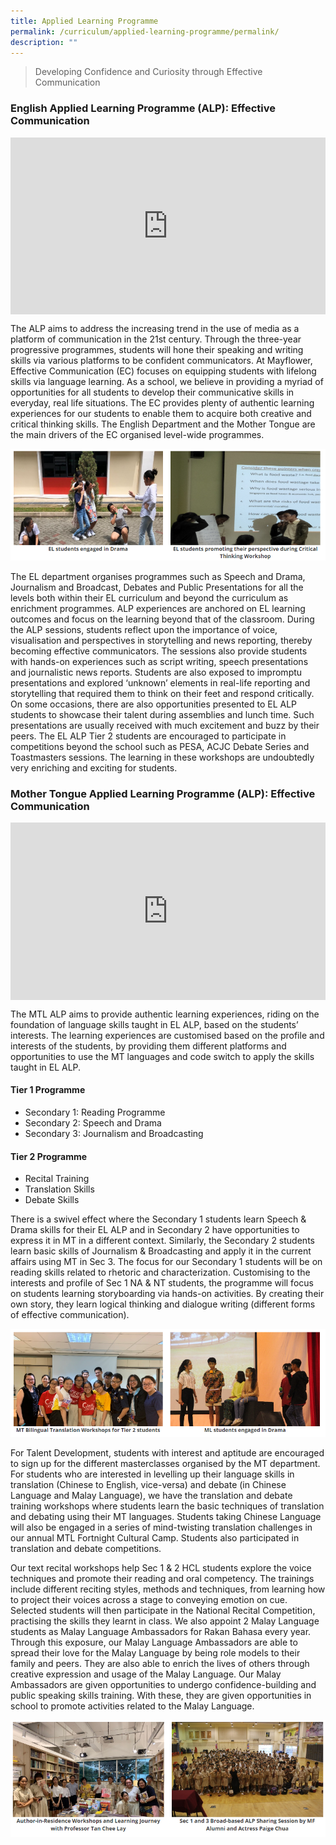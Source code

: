 ```yaml
---
title: Applied Learning Programme
permalink: /curriculum/applied-learning-programme/permalink/
description: ""
---
```

> Developing Confidence and Curiosity through Effective Communication

### English Applied Learning Programme (ALP): Effective Communication

<div style="position:relative;width:100%;padding-bottom: 56.25%;height: 0; overflow: hidden;"><iframe style="position: absolute; top: 0; left: 0; width: 100%; height: 100%;" src="https://www.youtube.com/embed/oCflse0lHfU" title="MFSS: EL Applied Learning Programme - Effective Communications" frameborder="0" allow="accelerometer; autoplay; clipboard-write; encrypted-media; gyroscope; picture-in-picture" allowfullscreen></iframe></div>

The ALP aims to address the increasing trend in the use of media as a platform of communication in the 21st century. Through the three-year progressive programmes, students will hone their speaking and writing skills via various platforms to be confident communicators. At Mayflower, Effective Communication (EC) focuses on equipping students with lifelong skills via language learning. As a school, we believe in providing a myriad of opportunities for all students to develop their communicative skills in everyday, real life situations. The EC provides plenty of authentic learning experiences for our students to enable them to acquire both creative and critical thinking skills. The English Department and the Mother Tongue are the main drivers of the EC organised level-wide programmes.

![](/images/alp1.png)

The EL department organises programmes such as Speech and Drama, Journalism and Broadcast, Debates and Public Presentations for all the levels both within their EL curriculum and beyond the curriculum as enrichment programmes. ALP experiences are anchored on EL learning outcomes and focus on the learning beyond that of the classroom. During the ALP sessions, students reflect upon the importance of voice, visualisation and perspectives in storytelling and news reporting, thereby becoming effective communicators. The sessions also provide students with hands-on experiences such as script writing, speech presentations and journalistic news reports. Students are also exposed to impromptu presentations and explored ‘unknown’ elements in real-life reporting and storytelling that required them to think on their feet and respond critically. On some occasions, there are also opportunities presented to EL ALP students to showcase their talent during assemblies and lunch time. Such presentations are usually received with much excitement and buzz by their peers. The EL ALP Tier 2 students are encouraged to participate in competitions beyond the school such as PESA, ACJC Debate Series and Toastmasters sessions. The learning in these workshops are undoubtedly very enriching and exciting for students.

### Mother Tongue Applied Learning Programme (ALP): Effective Communication
<div style="position:relative;width:100%;padding-bottom: 56.25%;height: 0; overflow: hidden;"><iframe style="position: absolute; top: 0; left: 0; width: 100%; height: 100%;" src="https://www.youtube.com/embed/uyZ6d-Ts-cc" title="MFSS: Mother Tongue Applied Learning Programme 2020" frameborder="0" allow="accelerometer; autoplay; clipboard-write; encrypted-media; gyroscope; picture-in-picture" allowfullscreen></iframe> </div>


The MTL ALP aims to provide authentic learning experiences, riding on the foundation of language skills taught in EL ALP, based on the students’ interests. The learning experiences are customised based on the profile and interests of the students, by providing them different platforms and opportunities to use the MT languages and code switch to apply the skills taught in EL ALP.


#### Tier 1 Programme
-	Secondary 1: Reading Programme
-	Secondary 2: Speech and Drama
-	Secondary 3: Journalism and Broadcasting


#### Tier 2 Programme
-	Recital Training
-	Translation Skills
-	Debate Skills 

There is a swivel effect where the Secondary 1 students learn Speech & Drama skills for their EL ALP and in Secondary 2 have opportunities to express it in MT in a different context. Similarly, the Secondary 2 students learn basic skills of Journalism & Broadcasting and apply it in the current affairs using MT in Sec 3. The focus for our Secondary 1 students will be on reading skills related to rhetoric and characterization. Customising to the interests and profile of Sec 1 NA & NT students, the programme will focus on students learning storyboarding via hands-on activities. By creating their own story, they learn logical thinking and dialogue writing (different forms of effective communication).

![](/images/alp2.png)

For Talent Development, students with interest and aptitude are encouraged to sign up for the different masterclasses organised by the MT department. For students who are interested in levelling up their language skills in translation (Chinese to English, vice-versa) and debate (in Chinese Language and Malay Language), we have the translation and debate training workshops where students learn the basic techniques of translation and debating using their MT languages. Students taking Chinese Language will also be engaged in a series of mind-twisting translation challenges in our annual MTL Fortnight Cultural Camp. Students also participated in translation and debate competitions.

Our text recital workshops help Sec 1 & 2 HCL students explore the voice techniques and promote their reading and oral competency. The trainings include different reciting styles, methods and techniques, from learning how to project their voices across a stage to conveying emotion on cue. Selected students will then participate in the National Recital Competition, practising the skills they learnt in class.
We also appoint 2 Malay Language students as Malay Language Ambassadors for Rakan Bahasa every year. Through this exposure, our Malay Language Ambassadors are able to spread their love for the Malay Language by being role models to their family and peers. They are also able to enrich the lives of others through creative expression and usage of the Malay Language. Our Malay Ambassadors are given opportunities to undergo confidence-building and public speaking skills training. With these, they are given opportunities in school to promote activities related to the Malay Language.


![](/images/alp3.png)